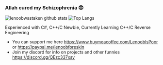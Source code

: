 ### Allah cured my Schizophrenia 😎
![lenoobwastaken github stats](https://github-readme-stats.vercel.app/api?username=lenoobwastaken&show_icons=true&hide_border=true&theme=tokyonight)
![Top Langs](https://github-readme-stats.vercel.app/api/top-langs/?username=lenoobwastaken&theme=tokyonight)
   
   
   
Experienced with C#, C++/C Newbie, Currently Learning C++/C Reverse Engineering 
- You can support me here https://www.buymeacoffee.com/LenoobIsPoor or https://paypal.me/lenoobforeskin
- Join my discord for info on projects and other funnies https://discord.gg/QEzc337xsv
<!--
**lenoobwastaken/lenoobwastaken** is a ✨ _special_ ✨ repository because its `README.md` (this file) appears on your GitHub profile.

Here are some ideas to get you started:

- 🔭 I’m currently working on ...
- 🌱 I’m currently learning ...
- 👯 I’m looking to collaborate on ...
- 🤔 I’m looking for help with ...
- 💬 Ask me about ...
- 📫 How to reach me: ...
- 😄 Pronouns: ...
- ⚡ Fun fact: ...
-->
